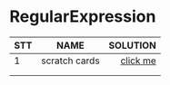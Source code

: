 # RegularExpression

|STT|NAME|SOLUTION|
|:-|:-:|-:|
|1| scratch cards|[click me](./Scratch%20cards#readme)|
|||
|||
